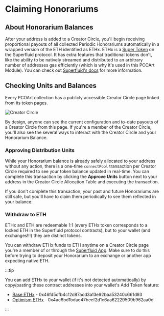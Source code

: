 # Claiming Honorariums

## About Honorarium Balances
After your address is added to a Creator Circle, you'll begin receiving proportional payouts of all collected Periodic Honorariums automatically in a wrapped version of the ETH identified as ETHx. ETHx is a [Super Token](https://docs.superfluid.finance/docs/concepts/overview/super-tokens) on the Superfluid protocol. It has extra features that traditional tokens don't, like the ability to be natively streamed and distributed to an arbitrary number of addresses gas efficiently (which is why it's used in this PCOArt Module). You can check out [Superfluid's docs](https://docs.superfluid.finance/docs/concepts/superfluid) for more information.

## Checking Units and Balances
Every PCOArt collection has a publicly accessible Creator Circle page linked from its token pages.

![Creator Circle](https://github.com/user-attachments/assets/f40064e8-77fc-4647-95de-6237f222a203)

By design, anyone can see the current configuration and to-date payouts of a Creator Circle from this page. If you're a member of the Creator Circle, you'll also see the several ways to interact with the Creator Circle and your Honorarium Balance.

### Approving Distribution Units
While your Honorarium balance is already safely allocated to your address without any action, there is a one-time `connectPool` transaction per Creator Circle required to see your token balance updated in real-time. You can complete this transaction by clicking the **Approve Units** button next to your address in the Creator Circle Allocation Table and executing the transaction. 

If you don't complete this transaction, your past and future Honorariums are still safe, but you'll have to claim them periodically to see them reflected in your balance.

### Withdraw to ETH
ETHx and ETH are redeemable 1:1 (every ETHx token corresponds to a locked ETH in the Superfluid protocol contracts), but to your wallet (and exchanges!!!) they are distinct tokens. 

You can withdraw ETHx funds to ETH anytime on a Creator Circle page you're a member of or through the [Superfluid App](https://app.superfluid.finance/). Make sure to do this before trying to deposit your Honorarium to an exchange or another app expecting native ETH.

:::tip

You can add ETHx to your wallet (if it's not detected automatically) by copy/pasting these contract addresses into your wallet's Add Token feature:

- [Base ETHx](https://basescan.org/address/0x46fd5cfb4c12d87acd3a13e92baa53240c661d93) - 0x46fd5cfb4c12d87acd3a13e92baa53240c661d93
- [Optimism ETHx](https://optimistic.etherscan.io/address/0x4ac8bd1bdae47beef2d1c6aa62229509b962aa0d) - 0x4ac8bd1bdae47beef2d1c6aa62229509b962aa0d

:::
